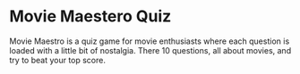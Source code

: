 # Movie Maestero Quiz

Movie Maestro is a quiz game for movie enthusiasts where each question is loaded with a little bit of nostalgia. There  10 questions, all about movies, and try to beat your top score.